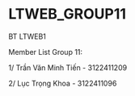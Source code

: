 # LTWEB_GROUP11
BT LTWEB1

Member List Group 11:

1/ Trần Văn Minh Tiến - 3122411209

2/ Lục Trọng Khoa - 3122411096
